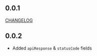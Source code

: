 ## 0.0.1

[CHANGELOG](https://github.com/JahezAcademy/flutter_rocket/blob/dev/packages/flutter_rocket/CHANGELOG.md)

## 0.0.2

* Added `apiResponse` & `statusCode` fields